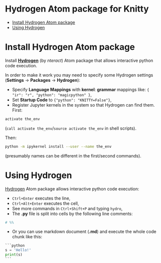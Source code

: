 # Hydrogen Atom package for Knitty

* [Install Hydrogen Atom package](#install-hydrogen-atom-package)
* [Using Hydrogen](#using-hydrogen)


# Install Hydrogen Atom package

Install [**Hydrogen**](https://atom.io/packages/hydrogen) (by *nteract*) Atom package that allows interactive python code execution.

In order to make it work you may need to specify some Hydrogen settings (**Settings** → **Packages** → **Hydrogen**):

  * Specify **Language Mappings** with **kernel**: **grammar** mappings like: `{ "ir": "r", "python": "magicpython" }`,
  * Set **Startup Code** to `{"python": "KNITTY=False"}`,
  * Register Jupyter kernels in the system so that Hydrogen can find them. First:

```sh
activate the_env
```
(`call activate the_env`/`source activate the_env` in shell scripts).

Then:

```sh
python -m ipykernel install --user --name the_env
```

(presumably names can be different in the first/second commands).


# Using Hydrogen

[Hydrogen](https://atom.io/packages/hydrogen) Atom package allows interactive python code execution:

  * `Ctrl+Enter` executes the line,
  * `Ctrl+Alt+Enter` executes the cell,
  * See more commands in `Ctrl+Shift+P` and typing `hydro`,
  * The **.py** file is split into cells by the following line comments:

```python
# %%
```

  * Or you can use markdown document (**.md**) and execute the whole code chunk like this:

````python
```python
s = 'Hello!'
print(s)
```
````
